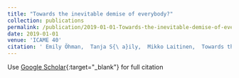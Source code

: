 ```yaml
---
title: "Towards the inevitable demise of everybody?"
collection: publications
permalink: /publication/2019-01-01-Towards-the-inevitable-demise-of-everybody
date: 2019-01-01
venue: 'ICAME 40'
citation: ' Emily Öhman,  Tanja S{\ a}ily,  Mikko Laitinen,  Towards the inevitable demise of everybody?.  ICAME 40, 2019.'
---
```

Use [Google Scholar](https://scholar.google.com/scholar?q=Towards+the+inevitable+demise+of+everybody?){:target="_blank"} for full citation